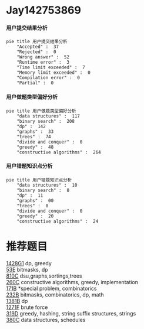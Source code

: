 # Jay142753869

<!-- tabs:start -->



#### **用户提交结果分析**

```mermaid
pie title 用户提交结果分析
    "Accepted" :  37
    "Rejected" :  0
    "Wrong answer" :  52
    "Runtime error" :  3
    "Time limit exceeded" :  7
    "Memory limit exceeded" :  0
    "Compilation error" :  0
    "Partial" :  0
```

#### **用户做题类型偏好分析**

```mermaid
pie title 用户做题类型偏好分析
    "data structures" :  117
    "binary search" :  208
    "dp" :  142
    "graphs" :  33
    "trees" :  74
    "divide and conquer" :  0
    "greedy" :  48
    "constructive algorithms" :  264
```
#### **用户错题知识点分析**

```mermaid
pie title 用户错题知识点分析
    "data structures" :  10
    "binary search" :  8
    "dp" :  11
    "graphs" :  00
    "trees" :  0
    "divide and conquer" :  0
    "greedy" :  20
    "constructive algorithms" :  24
```



<!-- tabs:end -->
# 推荐题目
[1428G1](https://codeforces.com/contest/1428G/problem/1)		dp,
                        greedy		  
[53E](https://codeforces.com/contest/53/problem/E)		bitmasks,
                        dp		  
[810C](https://codeforces.com/contest/810/problem/C)		dsu,graphs,sortings,trees		  
[260C](https://codeforces.com/contest/260/problem/C)		constructive algorithms,
                        greedy,
                        implementation		  
[171B](https://codeforces.com/contest/171/problem/B)		*special problem,
                        combinatorics		  
[232B](https://codeforces.com/contest/232/problem/B)		bitmasks,
                        combinatorics,
                        dp,
                        math		  
[1381B](https://codeforces.com/contest/1381/problem/B)		dp		  
[1271F](https://codeforces.com/contest/1271/problem/F)		brute force		  
[319D](https://codeforces.com/contest/319/problem/D)		greedy,
                        hashing,
                        string suffix structures,
                        strings		  
[380C](https://codeforces.com/contest/380/problem/C)		data structures,
                        schedules		  
